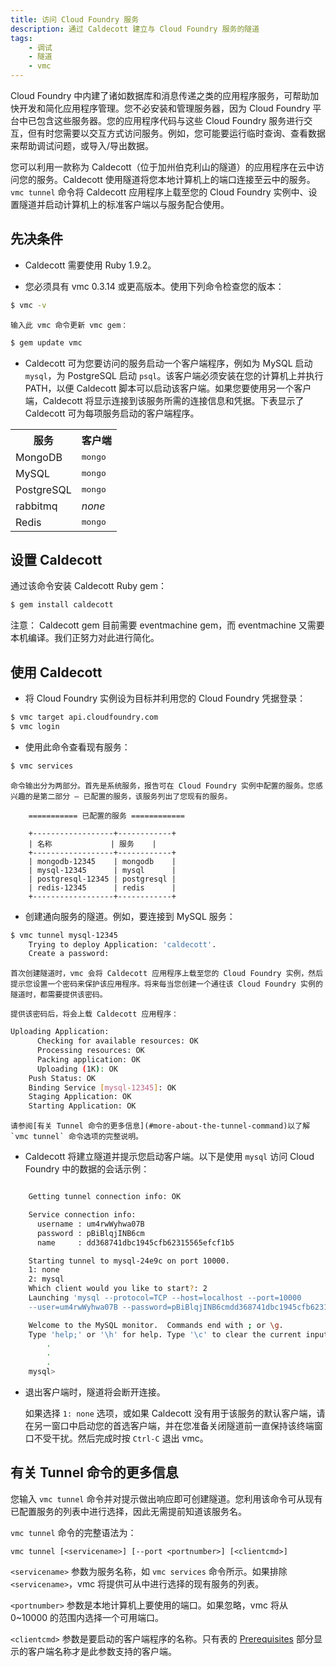 ```yaml
---
title: 访问 Cloud Foundry 服务
description: 通过 Caldecott 建立与 Cloud Foundry 服务的隧道
tags:
    - 调试
    - 隧道
    - vmc
---
```


Cloud Foundry 中内建了诸如数据库和消息传递之类的应用程序服务，可帮助加快开发和简化应用程序管理。您不必安装和管理服务器，因为 Cloud Foundry 平台中已包含这些服务器。您的应用程序代码与这些 Cloud Foundry 服务进行交互，但有时您需要以交互方式访问服务。例如，您可能要运行临时查询、查看数据来帮助调试问题，或导入/导出数据。

您可以利用一款称为 Caldecott（位于加州伯克利山的隧道）的应用程序在云中访问您的服务。Caldecott 使用隧道将您本地计算机上的端口连接至云中的服务。`vmc tunnel` 命令将 Caldecott 应用程序上载至您的 Cloud Foundry 实例中、设置隧道并启动计算机上的标准客户端以与服务配合使用。

## 先决条件

+	Caldecott 需要使用 Ruby 1.9.2。

+ 	您必须具有 vmc 0.3.14 或更高版本。使用下列命令检查您的版本：

```bash
$ vmc -v
```

	输入此 vmc 命令更新 vmc gem：

```bash
$ gem update vmc
```

+ 	Caldecott 可为您要访问的服务启动一个客户端程序，例如为 MySQL 启动 `mysql`，为 PostgreSQL 启动 `psql`。该客户端必须安装在您的计算机上并执行 PATH，以便 Caldecott 脚本可以启动该客户端。如果您要使用另一个客户端，Caldecott 将显示连接到该服务所需的连接信息和凭据。下表显示了 Caldecott 可为每项服务启动的客户端程序。

<table class="std">
	<tr>
		<th>服务</th>
		<th>客户端</th>
	</tr>
	<tr>
		<td>MongoDB</td>
		<td><tt>mongo</tt></td>
	</tr>
	<tr>
		<td>MySQL</td>
		<td><tt>mongo</tt></td>
	</tr>
	<tr>
		<td>PostgreSQL</td>
		<td><tt>mongo</tt></td>
	</tr>
	<tr>
		<td>rabbitmq</td>
		<td><i>none</i></td>
	</tr>
	<tr>
		<td>Redis</td>
		<td><tt>mongo</tt></td>
	</tr>
</table>

## 设置 Caldecott

通过该命令安装 Caldecott Ruby gem：

```bash
$ gem install caldecott
```

注意：
Caldecott gem 目前需要 eventmachine gem，而 eventmachine 又需要本机编译。我们正努力对此进行简化。

## 使用 Caldecott

* 将 Cloud Foundry 实例设为目标并利用您的 Cloud Foundry 凭据登录：

```bash
$ vmc target api.cloudfoundry.com
$ vmc login

```

* 使用此命令查看现有服务：

```bash
$ vmc services
```

	命令输出分为两部分。首先是系统服务，报告可在 Cloud Foundry 实例中配置的服务。您感兴趣的是第二部分 — 已配置的服务，该服务列出了您现有的服务。

		=========== 已配置的服务 ============

	    +------------------+------------+
	    | 名称             | 服务    |
	    +------------------+------------+
	    | mongodb-12345    | mongodb    |
	    | mysql-12345      | mysql      |
	    | postgresql-12345 | postgresql |
	    | redis-12345      | redis      |
	    +------------------+------------+

* 创建通向服务的隧道。例如，要连接到 MySQL 服务：

```bash
$ vmc tunnel mysql-12345
	Trying to deploy Application: 'caldecott'.
	Create a password:

```

	首次创建隧道时，vmc 会将 Caldecott 应用程序上载至您的 Cloud Foundry 实例，然后提示您设置一个密码来保护该应用程序。将来每当您创建一个通往该 Cloud Foundry 实例的隧道时，都需要提供该密码。

	提供该密码后，将会上载 Caldecott 应用程序：

```bash
Uploading Application:
      Checking for available resources: OK
      Processing resources: OK
      Packing application: OK
      Uploading (1K): OK
    Push Status: OK
    Binding Service [mysql-12345]: OK
    Staging Application: OK
    Starting Application: OK

```

	请参阅[有关 Tunnel 命令的更多信息](#more-about-the-tunnel-command)以了解 `vmc tunnel` 命令选项的完整说明。

* Caldecott 将建立隧道并提示您启动客户端。以下是使用 `mysql` 访问 Cloud Foundry 中的数据的会话示例：

```bash

	Getting tunnel connection info: OK

	Service connection info:
	  username : um4rwWyhwa07B
	  password : pBiBlqjINB6cm
	  name     : dd368741dbc1945cfb62315565efcf1b5

	Starting tunnel to mysql-24e9c on port 10000.
	1: none
	2: mysql
	Which client would you like to start?: 2
	Launching 'mysql --protocol=TCP --host=localhost --port=10000
	--user=um4rwWyhwa07B --password=pBiBlqjINB6cmdd368741dbc1945cfb62315565efcf1b5'

	Welcome to the MySQL monitor.  Commands end with ; or \g.
	Type 'help;' or '\h' for help. Type '\c' to clear the current input statement.
		.
		.
		.
	mysql>

```

* 退出客户端时，隧道将会断开连接。

	如果选择 `1: none` 选项，或如果 Caldecott 没有用于该服务的默认客户端，请在另一窗口中启动您的首选客户端，并在您准备关闭隧道前一直保持该终端窗口不受干扰。然后完成时按 `Ctrl-C` 退出 vmc。

## 有关 Tunnel 命令的更多信息

您输入 `vmc tunnel` 命令并对提示做出响应即可创建隧道。您利用该命令可从现有已配置服务的列表中进行选择，因此无需提前知道该服务名。

`vmc tunnel` 命令的完整语法为：

	vmc tunnel [<servicename>] [--port <portnumber>] [<clientcmd>]

`<servicename>` 参数为服务名称，如 `vmc services` 命令所示。如果排除 `<servicename>`，vmc 将提供可从中进行选择的现有服务的列表。

`<portnumber>` 参数是本地计算机上要使用的端口。如果忽略，vmc 将从 0~10000 的范围内选择一个可用端口。

`<clientcmd>` 参数是要启动的客户端程序的名称。只有表的 [Prerequisites](#prerequisites) 部分显示的客户端名称才是此参数支持的客户端。


